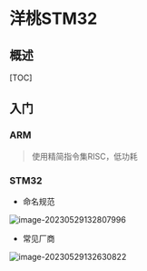 # 洋桃STM32

## 概述

[TOC]

## 入门

### ARM

> 使用精简指令集RISC，低功耗

### STM32

- 命名规范

![image-20230529132807996](https://typora-notes-codervv.oss-cn-shanghai.aliyuncs.com/img_for_typora/202305291328066.png)



- 常见厂商

![image-20230529132630822](https://typora-notes-codervv.oss-cn-shanghai.aliyuncs.com/img_for_typora/202305291327625.png)